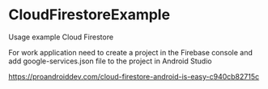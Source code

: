 # CloudFirestoreExample
Usage example Cloud Firestore

For work application need to create a project in the Firebase console and add google-services.json file to the project in Android Studio

https://proandroiddev.com/cloud-firestore-android-is-easy-c940cb82715c
